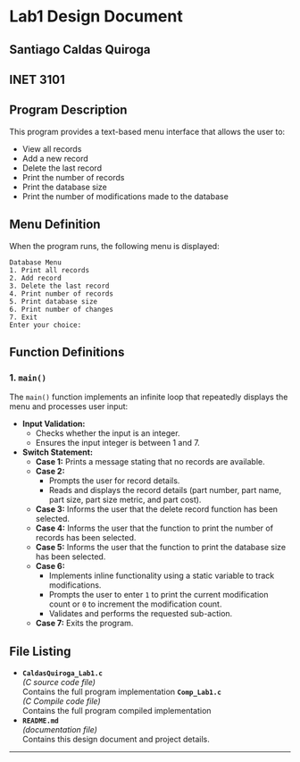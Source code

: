 
# Lab1 Design Document

## Santiago Caldas Quiroga
## INET 3101


## Program Description
This program provides a text-based menu interface that allows the user to:
- View all records
- Add a new record
- Delete the last record
- Print the number of records
- Print the database size
- Print the number of modifications made to the database


## Menu Definition 
When the program runs, the following menu is displayed:

```
Database Menu
1. Print all records
2. Add record
3. Delete the last record
4. Print number of records
5. Print database size
6. Print number of changes
7. Exit
Enter your choice:
```

## Function Definitions

### 1. `main()`

  The `main()` function implements an infinite loop that repeatedly displays the menu and processes user input:
  - **Input Validation:**  
    - Checks whether the input is an integer.
    - Ensures the input integer is between 1 and 7.
  - **Switch Statement:**  
    - **Case 1:** Prints a message stating that no records are available.
    - **Case 2:**  
      - Prompts the user for record details.
      - Reads and displays the record details (part number, part name, part size, part size metric, and part cost).
    - **Case 3:** Informs the user that the delete record function has been selected.
    - **Case 4:** Informs the user that the function to print the number of records has been selected.
    - **Case 5:** Informs the user that the function to print the database size has been selected.
    - **Case 6:**  
      - Implements inline functionality using a static variable to track modifications.
      - Prompts the user to enter `1` to print the current modification count or `0` to increment the modification count.
      - Validates and performs the requested sub-action.
    - **Case 7:** Exits the program.


## File Listing
- **`CaldasQuiroga_Lab1.c`**  
  *(C source code file)*  
  Contains the full program implementation
   **`Comp_Lab1.c`**  
  *(C Compile code file)*  
  Contains the full program compiled implementation
- **`README.md`**  
  *(documentation file)*  
  Contains this design document and project details.
  

---

